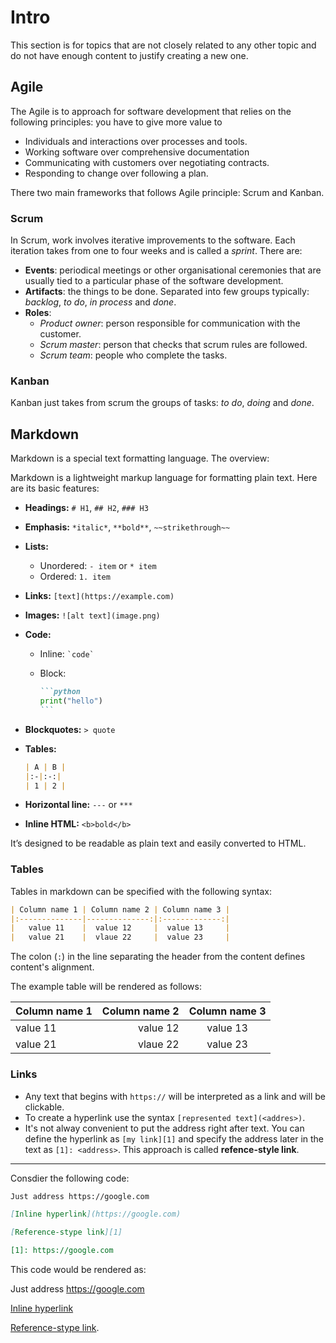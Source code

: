 # Intro

This section is for topics that are not closely related to any other topic and do not have enough content to justify creating a new one.

## Agile

The Agile is to approach for software development that relies on the following principles: you have to give more value to

- Individuals and interactions over processes and tools.
- Working software over comprehensive documentation
- Communicating with customers over negotiating contracts.
- Responding to change over following a plan.

There two main frameworks that follows Agile principle: Scrum and Kanban.

### Scrum

In Scrum, work involves iterative improvements to the software. Each iteration takes from one to four weeks and is called a *sprint*. There are:

- **Events**: periodical meetings or other organisational ceremonies that are usually tied to a particular phase of the software development.
- **Artifacts**: the things to be done. Separated into few groups typically: *backlog*, *to do*, *in process* and *done*.
- **Roles**: 
    - *Product owner*: person responsible for communication with the customer.
    - *Scrum master*: person that checks that scrum rules are followed.
    - *Scrum team*: people who complete the tasks.

### Kanban

Kanban just takes from scrum the groups of tasks: *to do*, *doing* and *done*.


## Markdown

Markdown is a special text formatting language. The overview:

Markdown is a lightweight markup language for formatting plain text.
Here are its basic features:

* **Headings:** `# H1`, `## H2`, `### H3`
* **Emphasis:** `*italic*`, `**bold**`, `~~strikethrough~~`
* **Lists:**

  * Unordered: `- item` or `* item`
  * Ordered: `1. item`
* **Links:** `[text](https://example.com)`
* **Images:** `![alt text](image.png)`
* **Code:**

  * Inline: `` `code` ``
  * Block:

    ````markdown
    ```python
    print("hello")
    ```
    ````
* **Blockquotes:** `> quote`
* **Tables:**

  ```markdown
  | A | B |
  |:-|:-:|
  | 1 | 2 |
  ```
* **Horizontal line:** `---` or `***`
* **Inline HTML:** `<b>bold</b>`

It’s designed to be readable as plain text and easily converted to HTML.

### Tables

Tables in markdown can be specified with the following syntax:

```markdown
| Column name 1 | Column name 2 | Column name 3 |
|:--------------|--------------:|:-------------:|
|   value 11    |  value 12     |  value 13     |                
|   value 21    |  vlaue 22     |  value 23     |
```

The colon (`:`) in the line separating the header from the content defines content's alignment.

The example table will be rendered as follows:

| Column name 1 | Column name 2 | Column name 3 |
|:--------------|--------------:|:-------------:|
|   value 11    |  value 12     |  value 13     |                
|   value 21    |  vlaue 22     |  value 23     |

### Links

- Any text that begins with `https://` will be interpreted as a link and will be clickable.
- To create a hyperlink use the syntax `[represented text](<addres>)`.
- It's not alway convenient to put the address right after text. You can define the hyperlink as `[my link][1]` and specify the address later in the text as `[1]: <address>`. This approach is called **refence-style link**.

---

Consdier the following code:

```markdown
Just address https://google.com

[Inline hyperlink](https://google.com)

[Reference-stype link][1]

[1]: https://google.com
```

This code would be rendered as:

Just address https://google.com

[Inline hyperlink](https://google.com)

[Reference-stype link][1].

[1]: https://google.com


